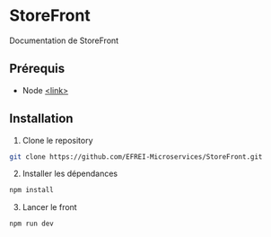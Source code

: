 # StoreFront


Documentation de StoreFront


## Prérequis
- Node [\<link\>](https://nodejs.org/en/download/)

## Installation

1. Clone le repository
```bash
git clone https://github.com/EFREI-Microservices/StoreFront.git
```
2. Installer les dépendances
```bash
npm install
```

3. Lancer le front
```bash
npm run dev
```


